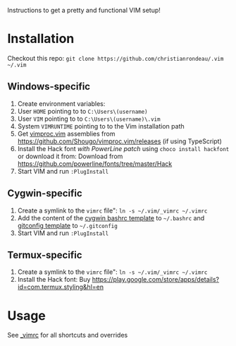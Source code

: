 Instructions to get a pretty and functional VIM setup!

# Installation

Checkout this repo: `git clone https://github.com/christianrondeau/.vim ~/.vim`

## Windows-specific
1. Create environment variables:
  1. User `HOME` pointing to to `C:\Users\(username)`
  1. User `VIM` pointing to to `C:\Users\(username)\.vim`
  1. System `VIMRUNTIME` pointing to to the Vim installation path
1. Get [vimproc.vim](https://github.com/Shougo/vimproc.vim) assemblies from https://github.com/Shougo/vimproc.vim/releases (if using TypeScript)
1. Install the Hack font *with PowerLine patch* using `choco install hackfont` or download it from: Download from https://github.com/powerline/fonts/tree/master/Hack
1. Start VIM and run `:PlugInstall`

## Cygwin-specific
1. Create a symlink to the `vimrc` file": `ln -s ~/.vim/_vimrc ~/.vimrc`
1. Add the content of the [cygwin bashrc template](templates/.bashrc_cygwin) to `~/.bashrc` and [gitconfig template](templates/.gitconfig_cygwin) to `~/.gitconfig`
1. Start VIM and run `:PlugInstall`

## Termux-specific
1. Create a symlink to the `vimrc` file": `ln -s ~/.vim/_vimrc ~/.vimrc`
1. Install the Hack font: Buy https://play.google.com/store/apps/details?id=com.termux.styling&hl=en

# Usage

See [_vimrc](https://github.com/christianrondeau/.vim/blob/master/_vimrc) for all shortcuts and overrides
